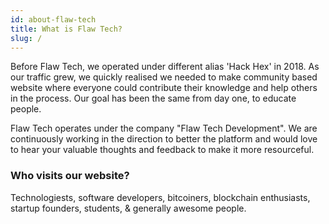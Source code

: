```yaml
---
id: about-flaw-tech
title: What is Flaw Tech?
slug: /
---
```


Before Flaw Tech, we operated under different alias 'Hack Hex' in 2018. As our traffic grew, we quickly realised we needed to make community based website where everyone could contribute their knowledge and help others in the process. Our goal has been the same from day one, to educate people.

Flaw Tech operates under the company "Flaw Tech Development". We are continuously working in the direction to better the platform and would love to hear your valuable thoughts and feedback to make it more resourceful.

### Who visits our website?

Technologiests, software developers, bitcoiners, blockchain enthusiasts, startup founders, students, & generally awesome people.